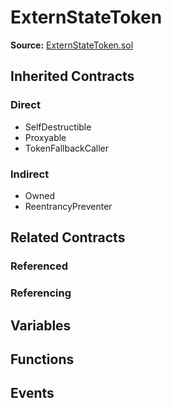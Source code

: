 # ExternStateToken

**Source:** [ExternStateToken.sol](https://github.com/Synthetixio/synthetix/blob/master/contracts/ExternStateToken.sol)

## Inherited Contracts

### Direct

* SelfDestructible
* Proxyable
* TokenFallbackCaller

### Indirect

* Owned
* ReentrancyPreventer

## Related Contracts

### Referenced

### Referencing

## Variables

## Functions

## Events
